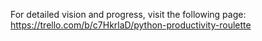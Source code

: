 For detailed vision and progress, visit the following page:
https://trello.com/b/c7HkrlaD/python-productivity-roulette
